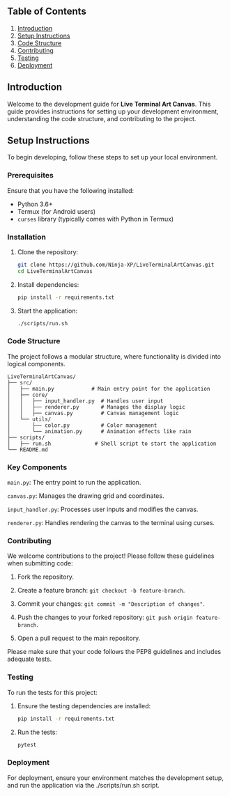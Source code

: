 ## Table of Contents
1. [Introduction](#introduction)
2. [Setup Instructions](#setup-instructions)
3. [Code Structure](#code-structure)
4. [Contributing](#contributing)
5. [Testing](#testing)
6. [Deployment](#deployment)

## Introduction

Welcome to the development guide for **Live Terminal Art Canvas**. This guide provides instructions for setting up your development environment, understanding the code structure, and contributing to the project.

## Setup Instructions

To begin developing, follow these steps to set up your local environment.

### Prerequisites
Ensure that you have the following installed:
- Python 3.6+
- Termux (for Android users)
- `curses` library (typically comes with Python in Termux)

### Installation
1. Clone the repository:
   ```bash
   git clone https://github.com/Ninja-XP/LiveTerminalArtCanvas.git
   cd LiveTerminalArtCanvas
   ```

2. Install dependencies:

   ```bash
   pip install -r requirements.txt
   ```

3. Start the application:

   ```bash
   ./scripts/run.sh
   ```

### Code Structure

The project follows a modular structure, where functionality is divided into logical components.

```
LiveTerminalArtCanvas/
├── src/
│   ├── main.py            # Main entry point for the application
│   ├── core/
│   │   ├── input_handler.py  # Handles user input
│   │   ├── renderer.py       # Manages the display logic
│   │   ├── canvas.py         # Canvas management logic
│   └── utils/
│       ├── color.py          # Color management
│       └── animation.py      # Animation effects like rain
├── scripts/
│   ├── run.sh              # Shell script to start the application
└── README.md
```

### Key Components

`main.py`: The entry point to run the application.

`canvas.py`: Manages the drawing grid and coordinates.

`input_handler.py`: Processes user inputs and modifies the canvas.

`renderer.py`: Handles rendering the canvas to the terminal using curses.

### Contributing

We welcome contributions to the project! Please follow these guidelines when submitting code:

1. Fork the repository.


2. Create a feature branch: `git checkout -b feature-branch`.


3. Commit your changes: `git commit -m "Description of changes"`.


4. Push the changes to your forked repository: `git push origin feature-branch`.


5. Open a pull request to the main repository.



Please make sure that your code follows the PEP8 guidelines and includes adequate tests.



### Testing

To run the tests for this project:

1. Ensure the testing dependencies are installed:

   ```bash
   pip install -r requirements.txt
   ```


2. Run the tests:

   ```bash
   pytest
   ```


### Deployment

For deployment, ensure your environment matches the development setup, and run the application via the ./scripts/run.sh script.
